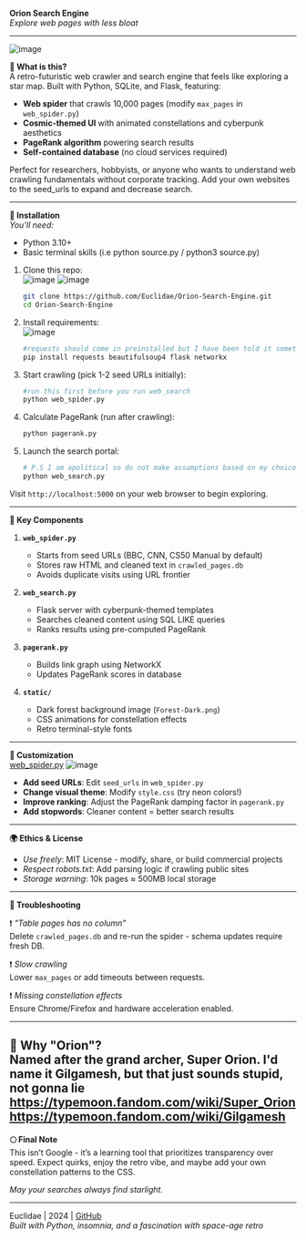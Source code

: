 **Orion Search Engine**  
*Explore web pages with less bloat*  

---
![image](https://github.com/user-attachments/assets/976a4217-96a6-4acd-bbcf-301fa405dc9c)

**🚀 What is this?**  
A retro-futuristic web crawler and search engine that feels like exploring a star map. Built with Python, SQLite, and Flask, featuring:  

- **Web spider** that crawls 10,000 pages (modify `max_pages` in `web_spider.py`)  
- **Cosmic-themed UI** with animated constellations and cyberpunk aesthetics  
- **PageRank algorithm** powering search results  
- **Self-contained database** (no cloud services required)  

Perfect for researchers, hobbyists, or anyone who wants to understand web crawling fundamentals without corporate tracking. Add your own websites to the seed_urls to expand and decrease search.

---

**🌌 Installation**  
*You’ll need:*  
- Python 3.10+  
- Basic terminal skills (i.e python source.py / python3 source.py)

1. Clone this repo:  
  ![image](https://github.com/user-attachments/assets/b3388b32-8467-4c1c-8d3b-bcb54e02c561)
![image](https://github.com/user-attachments/assets/c35f0b53-fd0d-406a-adb7-302f524a7249)


   ```bash
   git clone https://github.com/Euclidae/Orion-Search-Engine.git
   cd Orion-Search-Engine
   ```

3. Install requirements:  
![image](https://github.com/user-attachments/assets/472a5b80-d183-481a-a0c0-c55792cd6eb8)

   ```bash
   #requests should come in preinstalled but I have been told it sometimes doesn't.
   pip install requests beautifulsoup4 flask networkx
   ```

4. Start crawling (pick 1-2 seed URLs initially):  
   ```bash
   #run this first before you run web_search
   python web_spider.py
   ```

5. Calculate PageRank (run after crawling):  
   ```bash
   python pagerank.py
   ```

6. Launch the search portal:  
   ```bash
   # P.S I am apolitical so do not make assumptions based on my choice BBC. It was among the first to come to mind.
   python web_search.py
   ```

Visit `http://localhost:5000` on your web browser to begin exploring.  

---

**🔭 Key Components**  

1. **`web_spider.py`**  
   - Starts from seed URLs (BBC, CNN, CS50 Manual by default)  
   - Stores raw HTML and cleaned text in `crawled_pages.db`  
   - Avoids duplicate visits using URL frontier  

2. **`web_search.py`**  
   - Flask server with cyberpunk-themed templates  
   - Searches cleaned content using SQL LIKE queries  
   - Ranks results using pre-computed PageRank  

3. **`pagerank.py`**  
   - Builds link graph using NetworkX  
   - Updates PageRank scores in database  

4. **`static/`**  
   - Dark forest background image (`Forest-Dark.png`)  
   - CSS animations for constellation effects  
   - Retro terminal-style fonts  

---

**🌠 Customization**  
<u>web_spider.py</u>
![image](https://github.com/user-attachments/assets/f804e920-5dd6-43b9-982e-eb9c2c4849f1)

- **Add seed URLs**: Edit `seed_urls` in `web_spider.py`  
- **Change visual theme**: Modify `style.css` (try neon colors!)  
- **Improve ranking**: Adjust the PageRank damping factor in `pagerank.py`  
- **Add stopwords**: Cleaner content = better search results  

---

**🌍 Ethics & License**  
- *Use freely*: MIT License - modify, share, or build commercial projects  
- *Respect robots.txt*: Add parsing logic if crawling public sites  
- *Storage warning*: 10k pages ≈ 500MB local storage  

---

**📡 Troubleshooting**  

❗ *"Table pages has no column"*  
Delete `crawled_pages.db` and re-run the spider - schema updates require fresh DB.  

❗ *Slow crawling*  
Lower `max_pages` or add timeouts between requests.  

❗ *Missing constellation effects*  
Ensure Chrome/Firefox and hardware acceleration enabled.  

---

**🌌 Why "Orion"?**  
Named after the grand archer, Super Orion. I'd name it Gilgamesh, but that just sounds stupid, not gonna lie
https://typemoon.fandom.com/wiki/Super_Orion
https://typemoon.fandom.com/wiki/Gilgamesh
---

**🌕 Final Note**  
This isn’t Google - it’s a learning tool that prioritizes transparency over speed. Expect quirks, enjoy the retro vibe, and maybe add your own constellation patterns to the CSS.  

*May your searches always find starlight.*  

---  
Euclidae | 2024 | [GitHub](https://github.com/Euclidae)  
*Built with Python, insomnia, and a fascination with space-age retro*
